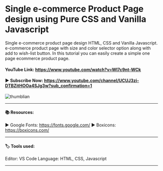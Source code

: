 # Single e-commerce Product Page design using Pure CSS and Vanilla Javascript 
Single e-commerce product page design HTML, CSS and Vanilla Javascript. e-commerce product page with size and color selector option along with add to wish-list button. In this tutorial you can easily create a simple one page ecommerce product page.

#### YouTube Link: https://www.youtube.com/watch?v=WI7c9nt-WCk

#### ▶️  Subscribe Now: https://www.youtube.com/channel/UCUJ3zi-DTBZitHOOa4SJg3w?sub_confirmation=1

![thumblian](https://user-images.githubusercontent.com/98970815/183498326-10e6f4ab-3389-4b53-8e26-6ec862f360db.png)

------------------------------------------------------------------------


#### 📚 Resources: 

▶️ Google Fonts: https://fonts.google.com/
▶️ Boxicons: https://boxicons.com/

----------------------------------------------------------------------------
#### 🏷️ Tools used:

Editor: VS Code
Language: HTML, CSS, Javascript

----------------------------------------------------------------------------

